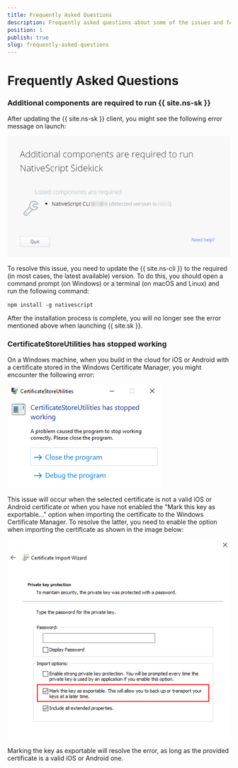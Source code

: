 ```yaml
---
title: Frequently Asked Questions
description: Frequently asked questions about some of the issues and features in NativeScript Sidekick.
position: 1
publish: true
slug: frequently-asked-questions
---
```


# Frequently Asked Questions

### Additional components are required to run {{ site.ns-sk }}

After updating the {{ site.ns-sk }} client, you might see the following error message on launch:

![](../img/troubleshooting/additional-components-required.png)

To resolve this issue, you need to update the {{ site.ns-cli }} to the required (in most cases, the latest available) version. To do this, you should open a command prompt (on Windows) or a terminal (on macOS and Linux) and run the following command:

<pre class="add-copy-button"><code class="language-terminal">npm install -g nativescript</code></pre>

After the installation process is complete, you will no longer see the error mentioned above when launching {{ site.sk }}.

### CertificateStoreUtilities has stopped working

On a Windows machine, when you build in the cloud for iOS or Android with a certificate stored in the Windows Certificate Manager, you might encounter the following error:

![](../img/troubleshooting/certificatestoreutilities-stopped-working.png)

This issue will occur when the selected certificate is not a valid iOS or Android certificate or when you have not enabled the "Mark this key as exportable..." option when importing the certificate to the Windows Certificate Manager. To resolve the latter, you need to enable the option when importing the certificate as shown in the image below:

![](../img/troubleshooting/mark-key-as-exportable.png)

Marking the key as exportable will resolve the error, as long as the provided certificate is a valid iOS or Android one.